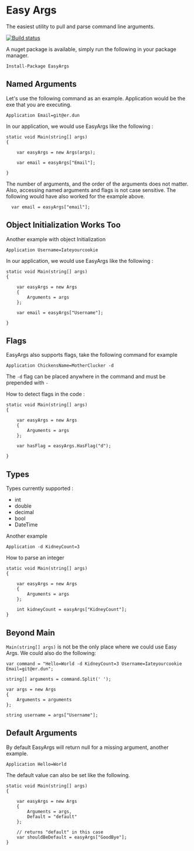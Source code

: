 # Easy Args

The easiest utility to pull and parse command line arguments.

[![Build status](https://ci.appveyor.com/api/projects/status/w7vwd418k6ltur9k?svg=true)](https://ci.appveyor.com/project/masterjeef/easy-args)

A nuget package is available, simply run the following in your package manager.

    Install-Package EasyArgs

## Named Arguments

Let's use the following command as an example. Application would be the exe that you are executing.

    Application Email=git@er.dun

In our application, we would use EasyArgs like the following :

    static void Main(string[] args)
    {

        var easyArgs = new Args(args);

        var email = easyArgs["Email"];

    }

The number of arguments, and the order of the arguments does not matter. Also, accessing named arguments and flags is not case sensitive. The following would have also worked for the example above.

      var email = easyArgs["email"];

## Object Initialization Works Too

Another example with object Initialization

    Application Username=Iateyourcookie

In our application, we would use EasyArgs like the following :

    static void Main(string[] args)
    {

        var easyArgs = new Args
        {
            Arguments = args
        };

        var email = easyArgs["Username"];

    }

## Flags

EasyArgs also supports flags, take the following command for example

    Application ChickensName=MotherClucker -d

The `-d` flag can be placed anywhere in the command and must be prepended with `-`

How to detect flags in the code :

    static void Main(string[] args)
    {

        var easyArgs = new Args
        {
            Arguments = args
        };

        var hasFlag = easyArgs.HasFlag("d");

    }

## Types

Types currently supported :

* int
* double
* decimal
* bool
* DateTime

Another example

    Application -d KidneyCount=3

How to parse an integer

    static void Main(string[] args)
    {

        var easyArgs = new Args
        {
            Arguments = args
        };

        int kidneyCount = easyArgs["KidneyCount"];
    }

## Beyond Main

`Main(string[] args)` is not be the only place where we could use Easy Args. We could also do the following:

    var command = "Hello=World -d KidneyCount=3 Username=Iateyourcookie Email=git@er.dun";
    
    string[] arguments = command.Split(' ');

    var args = new Args
    {
        Arguments = arguments
    };

    string username = args["Username"];

## Default Arguments

By default EasyArgs will return null for a missing argument, another example.

    Application Hello=World

The default value can also be set like the following.

    static void Main(string[] args)
    {

        var easyArgs = new Args
        {
            Arguments = args,
            Default = "default"
        };
        
        // returns "default" in this case
        var shouldBeDefault = easyArgs["GoodBye"];
    }
